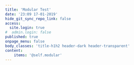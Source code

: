```yaml
---
title: 'Modular Test'
date: '23:09 17-01-2019'
hide_git_sync_repo_link: false
access:
  site.login: true
#  admin.login: false
published: true
onpage_menu: false
body_classes: 'title-h1h2 header-dark header-transparent'
content:
    items: '@self.modular'
---
```




